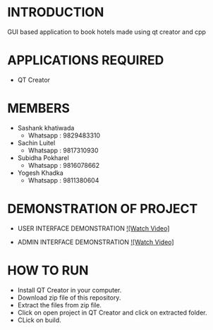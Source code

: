 # INTRODUCTION
GUI based application to book hotels made using qt creator and cpp

# APPLICATIONS REQUIRED
- QT Creator

# MEMBERS
-  Sashank khatiwada
    -  Whatsapp : 9829483310
- Sachin Luitel
    - Whatsapp : 9817310930
- Subidha Pokharel
    - Whatsapp : 9816078662
- Yogesh Khadka
    - Whatsapp : 9811380604

#  DEMONSTRATION OF PROJECT

- USER INTERFACE DEMONSTRATION
[![Watch Video]](https://www.veed.io/view/572f87e8-7a88-405c-9410-83275aac63e6)

- ADMIN INTERFACE DEMONSTRATION
[![Watch Video]](https://www.veed.io/view/ad4cb58f-e36d-4407-b146-fc46aa5c2f54)

# HOW TO RUN  
- Install QT Creator in your computer.
- Download zip file of this repository.
- Extract the files from zip file.
- Click on open project in QT Creator and click on extracted folder.
- CLick on build.





